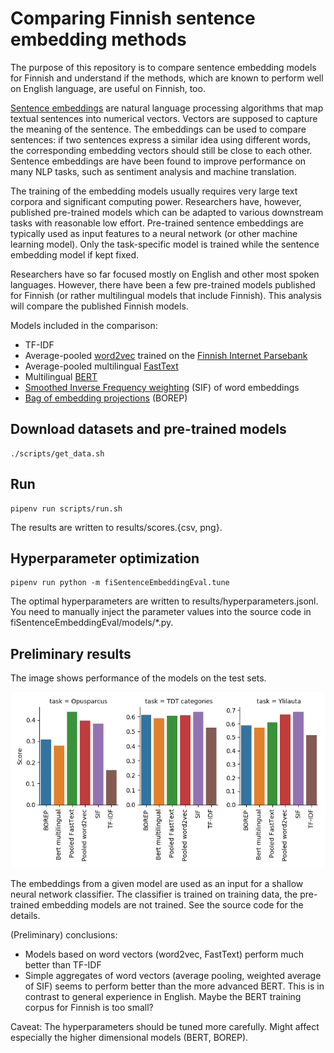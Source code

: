 # Comparing Finnish sentence embedding methods

The purpose of this repository is to compare sentence embedding models
for Finnish and understand if the methods, which are known to perform
well on English language, are useful on Finnish, too.

[Sentence embeddings](https://en.wikipedia.org/wiki/Sentence_embedding) are
natural language processing algorithms that map textual sentences into
numerical vectors. Vectors are supposed to capture the meaning of the
sentence. The embeddings can be used to compare sentences: if two
sentences express a similar idea using different words, the
corresponding embedding vectors should still be close to each other.
Sentence embeddings are have been found to improve performance on many
NLP tasks, such as sentiment analysis and machine translation.

The training of the embedding models usually requires very large text
corpora and significant computing power. Researchers have, however,
published pre-trained models which can be adapted to various
downstream tasks with reasonable low effort. Pre-trained sentence
embeddings are typically used as input features to a neural network
(or other machine learning model). Only the task-specific model is
trained while the sentence embedding model if kept fixed.

Researchers have so far focused mostly on English and other most
spoken languages. However, there have been a few pre-trained models
published for Finnish (or rather multilingual models that include
Finnish). This analysis will compare the published Finnish models.

Models included in the comparison:
* TF-IDF
* Average-pooled [word2vec](https://en.wikipedia.org/wiki/Word2vec) trained on the [Finnish Internet Parsebank](http://bionlp.utu.fi/finnish-internet-parsebank.html)
* Average-pooled multilingual [FastText](https://github.com/facebookresearch/fastText/blob/master/docs/crawl-vectors.md)
* Multilingual [BERT](https://github.com/google-research/bert/blob/master/multilingual.md)
* [Smoothed Inverse Frequency weighting](https://openreview.net/forum?id=SyK00v5xx) (SIF) of word embeddings
* [Bag of embedding projections](https://openreview.net/forum?id=BkgPajAcY7) (BOREP)

## Download datasets and pre-trained models

```
./scripts/get_data.sh
```

## Run

```
pipenv run scripts/run.sh
```

The results are written to results/scores.{csv, png}.

## Hyperparameter optimization

```
pipenv run python -m fiSentenceEmbeddingEval.tune
```

The optimal hyperparameters are written to
results/hyperparameters.jsonl. You need to manually inject the
parameter values into the source code in
fiSentenceEmbeddingEval/models/*.py.

## Preliminary results

The image shows performance of the models on the test sets.

![Evaluation results on the test sets](images/scores-20190304.png)

The embeddings from a given model are used as an input for a shallow
neural network classifier. The classifier is trained on training data,
the pre-trained embedding models are not trained. See the source code
for the details.

(Preliminary) conclusions:
* Models based on word vectors (word2vec, FastText) perform much
  better than TF-IDF
* Simple aggregates of word vectors (average pooling, weighted average
  of SIF) seems to perform better than the more advanced BERT. This is
  in contrast to general experience in English. Maybe the BERT
  training corpus for Finnish is too small?

Caveat: The hyperparameters should be tuned more carefully. Might
affect especially the higher dimensional models (BERT, BOREP).
